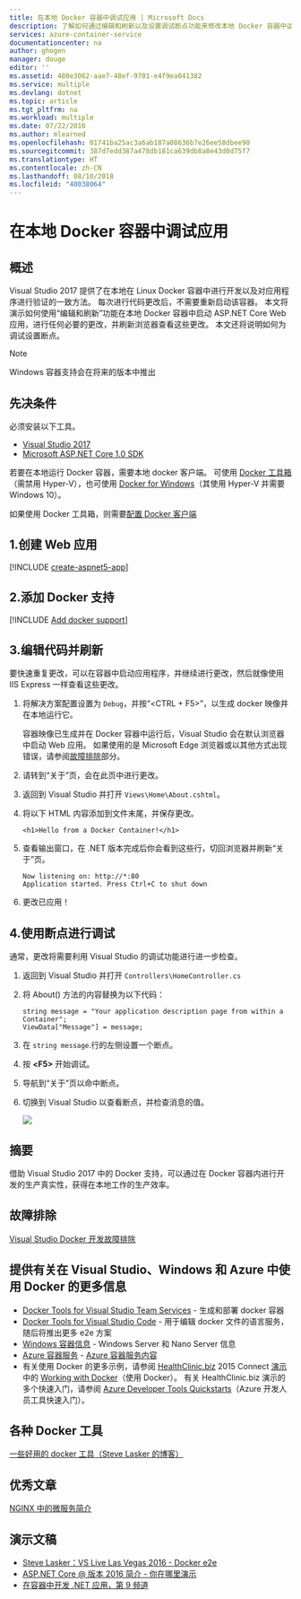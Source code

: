 ```yaml
---
title: 在本地 Docker 容器中调试应用 | Microsoft Docs
description: 了解如何通过编辑和刷新以及设置调试断点功能来修改本地 Docker 容器中运行的应用以及刷新容器
services: azure-container-service
documentationcenter: na
author: ghogen
manager: douge
editor: ''
ms.assetid: 480e3062-aae7-48ef-9701-e4f9ea041382
ms.service: multiple
ms.devlang: dotnet
ms.topic: article
ms.tgt_pltfrm: na
ms.workload: multiple
ms.date: 07/22/2016
ms.author: mlearned
ms.openlocfilehash: 01741ba25ac3a6ab187a08636b7e26ee58dbee90
ms.sourcegitcommit: 387d7edd387a478db181ca639db8a8e43d0d75f7
ms.translationtype: HT
ms.contentlocale: zh-CN
ms.lasthandoff: 08/10/2018
ms.locfileid: "40038064"
---
```

# <a name="debugging-apps-in-a-local-docker-container"></a>在本地 Docker 容器中调试应用
## <a name="overview"></a>概述
Visual Studio 2017 提供了在本地在 Linux Docker 容器中进行开发以及对应用程序进行验证的一致方法。
每次进行代码更改后，不需要重新启动该容器。
本文将演示如何使用“编辑和刷新”功能在本地 Docker 容器中启动 ASP.NET Core Web 应用，进行任何必要的更改，并刷新浏览器查看这些更改。
本文还将说明如何为调试设置断点。

> [!NOTE]
> Windows 容器支持会在将来的版本中推出
>
>

## <a name="prerequisites"></a>先决条件
必须安装以下工具。

* [Visual Studio 2017](https://www.visualstudio.com/downloads/)
* [Microsoft ASP.NET Core 1.0 SDK](https://go.microsoft.com/fwlink/?LinkID=809122)

若要在本地运行 Docker 容器，需要本地 docker 客户端。
可使用 [Docker 工具箱](https://www.docker.com/products/docker-toolbox)（需禁用 Hyper-V），也可使用 [Docker for Windows](https://www.docker.com/get-docker)（其使用 Hyper-V 并需要 Windows 10）。

如果使用 Docker 工具箱，则需要[配置 Docker 客户端](vs-azure-tools-docker-setup.md)

## <a name="1-create-a-web-app"></a>1.创建 Web 应用
[!INCLUDE [create-aspnet5-app](../includes/create-aspnet5-app.md)]

## <a name="2-add-docker-support"></a>2.添加 Docker 支持
[!INCLUDE [Add docker support](../includes/vs-azure-tools-docker-add-docker-support.md)]

## <a name="3-edit-your-code-and-refresh"></a>3.编辑代码并刷新
要快速重复更改，可以在容器中启动应用程序，并继续进行更改，然后就像使用 IIS Express 一样查看这些更改。

1. 将解决方案配置设置为 `Debug`，并按“&lt;CTRL + F5>”，以生成 docker 映像并在本地运行它。

    容器映像已生成并在 Docker 容器中运行后，Visual Studio 会在默认浏览器中启动 Web 应用。
    如果使用的是 Microsoft Edge 浏览器或以其他方式出现错误，请参阅[故障排除](vs-azure-tools-docker-troubleshooting-docker-errors.md)部分。
2. 请转到“关于”页，会在此页中进行更改。
3. 返回到 Visual Studio 并打开 `Views\Home\About.cshtml`。
4. 将以下 HTML 内容添加到文件末尾，并保存更改。

    ```
    <h1>Hello from a Docker Container!</h1>
    ```
5. 查看输出窗口，在 .NET 版本完成后你会看到这些行，切回浏览器并刷新“关于”页。

   ```
   Now listening on: http://*:80
   Application started. Press Ctrl+C to shut down
   ```
6. 更改已应用！

## <a name="4-debug-with-breakpoints"></a>4.使用断点进行调试
通常，更改将需要利用 Visual Studio 的调试功能进行进一步检查。

1. 返回到 Visual Studio 并打开 `Controllers\HomeController.cs`
2. 将 About() 方法的内容替换为以下代码：

   ```
   string message = "Your application description page from within a Container";
   ViewData["Message"] = message;
   ````
3. 在 `string message`.行的左侧设置一个断点。
4. 按 **&lt;F5>** 开始调试。
5. 导航到“关于”页以命中断点。
6. 切换到 Visual Studio 以查看断点，并检查消息的值。

   ![][2]

## <a name="summary"></a>摘要
借助 Visual Studio 2017 中的 Docker 支持，可以通过在 Docker 容器内进行开发的生产真实性，获得在本地工作的生产效率。

## <a name="troubleshooting"></a>故障排除
[Visual Studio Docker 开发故障排除](vs-azure-tools-docker-troubleshooting-docker-errors.md)

## <a name="more-about-docker-with-visual-studio-windows-and-azure"></a>提供有关在 Visual Studio、Windows 和 Azure 中使用 Docker 的更多信息
* [Docker Tools for Visual Studio Team Services](http://aka.ms/dockertoolsforvsts) - 生成和部署 docker 容器
* [Docker Tools for Visual Studio Code](http://aka.ms/dockertoolsforvscode) - 用于编辑 docker 文件的语言服务，随后将推出更多 e2e 方案
* [Windows 容器信息](http://aka.ms/containers) - Windows Server 和 Nano Server 信息
* [Azure 容器服务](https://azure.microsoft.com/services/container-service/) - [Azure 容器服务内容](http://aka.ms/AzureContainerService)
* 有关使用 Docker 的更多示例，请参阅 [HealthClinic.biz](https://github.com/Microsoft/HealthClinic.biz) 2015 Connect [演示](https://blogs.msdn.microsoft.com/visualstudio/2015/12/08/connectdemos-2015-healthclinic-biz/)中的 [Working with Docker](https://github.com/Microsoft/HealthClinic.biz/wiki/Working-with-Docker)（使用 Docker）。 有关 HealthClinic.biz 演示的多个快速入门，请参阅 [Azure Developer Tools Quickstarts](https://github.com/Microsoft/HealthClinic.biz/wiki/Azure-Developer-Tools-Quickstarts)（Azure 开发人员工具快速入门）。

## <a name="various-docker-tools"></a>各种 Docker 工具
[一些好用的 docker 工具（Steve Lasker 的博客）](https://blogs.msdn.microsoft.com/stevelasker/2016/03/25/some-great-docker-tools/)

## <a name="good-articles"></a>优秀文章
[NGINX 中的微服务简介](https://www.nginx.com/blog/introduction-to-microservices/)

## <a name="presentations"></a>演示文稿
* [Steve Lasker：VS Live Las Vegas 2016 - Docker e2e](https://github.com/SteveLasker/Presentations/blob/master/VSLive2016/Vegas/)
* [ASP.NET Core @ 版本 2016 简介 - 你在哪里演示](https://channel9.msdn.com/Events/Build/2016/B810)
* [在容器中开发 .NET 应用，第 9 频道](https://blogs.msdn.microsoft.com/stevelasker/2016/02/19/developing-asp-net-apps-in-docker-containers/)

[2]: ./media/vs-azure-tools-docker-edit-and-refresh/breakpoint.png
